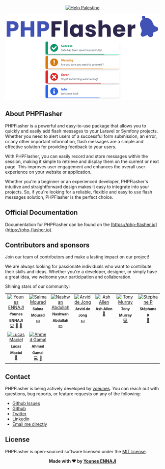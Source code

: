 <div align="center">
    <a href="https://github.com/php-flasher/php-flasher/blob/2.x/docs/palestine.md">
        <img src="https://raw.githubusercontent.com/php-flasher/art/main/palestine-banner-support.svg" width="800px"  alt="Help Palestine"/>
    </a>
</div>

<p align="center">
    <picture>
      <source media="(prefers-color-scheme: dark)" srcset="https://raw.githubusercontent.com/php-flasher/art/main/php-flasher-github-dark.png">
      <img src="https://raw.githubusercontent.com/php-flasher/art/main/php-flasher-github.png" alt="PHPFlasher Logo">
    </picture>
</p>

## About PHPFlasher

PHPFlasher is a powerful and easy-to-use package that allows you to quickly and easily add flash messages to your Laravel or Symfony projects. 
Whether you need to alert users of a successful form submission, an error, or any other important information, flash messages are a simple and effective solution for providing feedback to your users. 

With PHPFlasher, you can easily record and store messages within the session, making it simple to retrieve and display them on the current or next page. 
This improves user engagement and enhances the overall user experience on your website or application. 

Whether you're a beginner or an experienced developer, PHPFlasher's intuitive and straightforward design makes it easy to integrate into your projects. 
So, if you're looking for a reliable, flexible and easy to use flash messages solution, PHPFlasher is the perfect choice.


## Official Documentation

Documentation for PHPFlasher can be found on the [https://php-flasher.io](https://php-flasher.io).

## Contributors and sponsors

Join our team of contributors and make a lasting impact on our project!

We are always looking for passionate individuals who want to contribute their skills and ideas.
Whether you're a developer, designer, or simply have a great idea, we welcome your participation and collaboration.

Shining stars of our community:

<!-- ALL-CONTRIBUTORS-LIST:START -->
<!-- prettier-ignore-start -->
<!-- markdownlint-disable -->
<table>
  <tbody>
    <tr>
      <td align="center" valign="top" width="14.28%"><a href="https://www.linkedin.com/in/younes--ennaji/"><img src="https://avatars.githubusercontent.com/u/10859693?v=4?s=100" width="100px;" alt="Younes ENNAJI"/><br /><sub><b>Younes ENNAJI</b></sub></a><br /><a href="https://github.com/php-flasher/php-flasher/commits?author=yoeunes" title="Code">💻</a> <a href="https://github.com/php-flasher/php-flasher/commits?author=yoeunes" title="Documentation">📖</a> <a href="#maintenance-yoeunes" title="Maintenance">🚧</a></td>
      <td align="center" valign="top" width="14.28%"><a href="https://github.com/salmayno"><img src="https://avatars.githubusercontent.com/u/27933199?v=4?s=100" width="100px;" alt="Salma Mourad"/><br /><sub><b>Salma Mourad</b></sub></a><br /><a href="#financial-salmayno" title="Financial">💵</a></td>
      <td align="center" valign="top" width="14.28%"><a href="https://www.youtube.com/rstacode"><img src="https://avatars.githubusercontent.com/u/35005761?v=4?s=100" width="100px;" alt="Nashwan Abdullah"/><br /><sub><b>Nashwan Abdullah</b></sub></a><br /><a href="#financial-codenashwan" title="Financial">💵</a></td>
      <td align="center" valign="top" width="14.28%"><a href="https://darvis.nl/"><img src="https://avatars.githubusercontent.com/u/7394837?v=4?s=100" width="100px;" alt="Arvid de Jong"/><br /><sub><b>Arvid de Jong</b></sub></a><br /><a href="#financial-darviscommerce" title="Financial">💵</a></td>
      <td align="center" valign="top" width="14.28%"><a href="https://ashallendesign.co.uk/"><img src="https://avatars.githubusercontent.com/u/39652331?v=4?s=100" width="100px;" alt="Ash Allen"/><br /><sub><b>Ash Allen</b></sub></a><br /><a href="#design-ash-jc-allen" title="Design">🎨</a></td>
      <td align="center" valign="top" width="14.28%"><a href="https://about.me/murrant"><img src="https://avatars.githubusercontent.com/u/39462?v=4?s=100" width="100px;" alt="Tony Murray"/><br /><sub><b>Tony Murray</b></sub></a><br /><a href="https://github.com/php-flasher/php-flasher/commits?author=murrant" title="Code">💻</a></td>
      <td align="center" valign="top" width="14.28%"><a href="https://github.com/n3wborn"><img src="https://avatars.githubusercontent.com/u/10246722?v=4?s=100" width="100px;" alt="Stéphane P"/><br /><sub><b>Stéphane P</b></sub></a><br /><a href="https://github.com/php-flasher/php-flasher/commits?author=n3wborn" title="Documentation">📖</a></td>
    </tr>
    <tr>
      <td align="center" valign="top" width="14.28%"><a href="https://www.instagram.com/lucas.maciel_z"><img src="https://avatars.githubusercontent.com/u/80225404?v=4?s=100" width="100px;" alt="Lucas Maciel"/><br /><sub><b>Lucas Maciel</b></sub></a><br /><a href="#design-LucasStorm" title="Design">🎨</a></td>
      <td align="center" valign="top" width="14.28%"><a href="https://github.com/AhmedGamal"><img src="https://avatars.githubusercontent.com/u/11786167?v=4?s=100" width="100px;" alt="Ahmed Gamal"/><br /><sub><b>Ahmed Gamal</b></sub></a><br /><a href="https://github.com/php-flasher/php-flasher/commits?author=AhmedGamal" title="Code">💻</a> <a href="https://github.com/php-flasher/php-flasher/commits?author=AhmedGamal" title="Documentation">📖</a></td>
    </tr>
  </tbody>
</table>

<!-- markdownlint-restore -->
<!-- prettier-ignore-end -->

<!-- ALL-CONTRIBUTORS-LIST:END -->

## Contact

PHPFlasher is being actively developed by <a href="https://github.com/yoeunes">yoeunes</a>. 
You can reach out with questions, bug reports, or feature requests on any of the following:

- [Github Issues](https://github.com/php-flasher/php-flasher/issues) 
- [Github](https://github.com/yoeunes)
- [Twitter](https://twitter.com/yoeunes)
- [Linkedin](https://www.linkedin.com/in/younes--ennaji/)
- [Email me directly](mailto:younes.ennaji.pro@gmail.com)

## License

PHPFlasher is open-sourced software licensed under the [MIT license](https://opensource.org/licenses/MIT).

<p align="center"> <b>Made with ❤️ by <a href="https://www.linkedin.com/in/younes--ennaji/">Younes ENNAJI</a> </b> </p>
